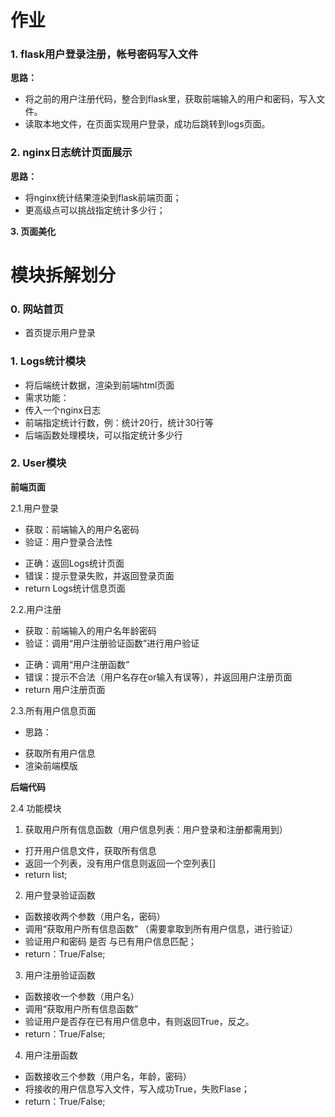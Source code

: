 
# 作业
### 1. flask用户登录注册，帐号密码写入文件

**思路：**

- 将之前的用户注册代码，整合到flask里，获取前端输入的用户和密码，写入文件。
- 读取本地文件，在页面实现用户登录，成功后跳转到logs页面。

### 2. nginx日志统计页面展示

**思路：**

- 将nginx统计结果渲染到flask前端页面；
- 更高级点可以挑战指定统计多少行；

**3. 页面美化**


# 模块拆解划分
### 0. 网站首页
- 首页提示用户登录

### 1. Logs统计模块
- 将后端统计数据，渲染到前端html页面
- 需求功能：
 - 传入一个nginx日志
 - 前端指定统计行数，例：统计20行，统计30行等
 - 后端函数处理模块，可以指定统计多少行

### 2. User模块

**前端页面**

2.1.用户登录
- 获取：前端输入的用户名密码
- 验证：用户登录合法性
 + 正确：返回Logs统计页面
 + 错误：提示登录失败，并返回登录页面
 + return Logs统计信息页面

2.2.用户注册
- 获取：前端输入的用户名年龄密码
- 验证：调用“用户注册验证函数”进行用户验证
 + 正确：调用“用户注册函数”  
 + 错误：提示不合法（用户名存在or输入有误等），并返回用户注册页面
 + return 用户注册页面

2.3.所有用户信息页面
- 思路：
 + 获取所有用户信息
 + 渲染前端模版


**后端代码**

2.4 功能模块
1. 获取用户所有信息函数（用户信息列表：用户登录和注册都需用到）
 - 打开用户信息文件，获取所有信息
 - 返回一个列表，没有用户信息则返回一个空列表[]
 - return list;

2. 用户登录验证函数
 - 函数接收两个参数（用户名，密码）
 - 调用“获取用户所有信息函数” （需要拿取到所有用户信息，进行验证）
 - 验证用户和密码 是否 与已有用户信息匹配；
 - return：True/False;

3. 用户注册验证函数
 - 函数接收一个参数（用户名）
 - 调用“获取用户所有信息函数”
 - 验证用户是否存在已有用户信息中，有则返回True，反之。
 - return：True/False;

4. 用户注册函数
 - 函数接收三个参数（用户名，年龄，密码）
 - 将接收的用户信息写入文件，写入成功True，失败Flase；
 - return：True/False;
